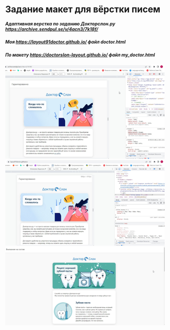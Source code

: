 # Задание макет для вёрстки писем
##### Адаптивная верстка по заданию Докторслон.ру https://archive.sendpul.se/v/4acn3/7k18f/
##### Моя https://layout91doctor.github.io/ файл doctor.html
##### По макету  https://doctorslon-layout.github.io/ файл my_doctor.html
![Image alt](https://github.com/TodaCosta/layout91doctor.github.io/blob/master/VP0OBV2s.jpg)
![Image alt](https://github.com/TodaCosta/layout91doctor.github.io/blob/master/fNrxuQ7e.jpg)
![Image alt](https://github.com/doctorslon-layout/doctorslon-layout.github.io/blob/main/Vq9nZEfR.jpg)
